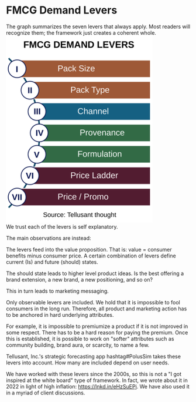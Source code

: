 # FMCG Demand Levers
The graph summarizes the seven levers that always apply. Most readers will recognize them; the framework just creates a coherent whole.  
<img src="./assets/images/tellusant-fmcg-demand-levers.svg" width="400" alt="FMCG demand levers">  
We trust each of the levers is self explanatory.  

The main observations are instead:  

The levers feed into the value proposition. That is: value = consumer benefits minus consumer price. A certain combination of levers define current (Is) and future (should) states.  

The should state leads to higher level product ideas. Is the best offering a brand extension, a new brand, a new positioning, and so on?  

This in turn leads to marketing messaging.  

Only observable levers are included. We hold that it is impossible to fool consumers in the long run. Therefore, all product and marketing action has to be anchored in hard underlying attributes.  

For example, it is impossible to premiumize a product if it is not improved in some respect. There has to be a hard reason for paying the premium. Once this is established, it is possible to work on "softer" attributes such as community building, brand aura, or scarcity, to name a few.  

Tellusant, Inc.'s strategic forecasting app hashtag#PolusSim takes these levers into account. How many are included depend on user needs.  

We have worked with these levers since the 2000s, so this is not a "I got inspired at the white board" type of framework. In fact, we wrote about it in 2022 in light of high inflation: https://lnkd.in/eHzSuEPj. We have also used it in a myriad of client discussions.  
